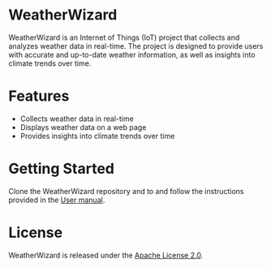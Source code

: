 # WeatherWizard

WeatherWizard is an Internet of Things (IoT) project that collects and analyzes weather data in real-time. The project is designed to provide users with accurate and up-to-date weather information, as well as insights into climate trends over time.

# Features
- Collects weather data in real-time
- Displays weather data on a web page
- Provides insights into climate trends over time
  
# Getting Started
Clone the WeatherWizard repository and to and follow the instructions provided in the [User manual](./user_manual.md).

# License
WeatherWizard is released under the [Apache License 2.0](./LICENSE).